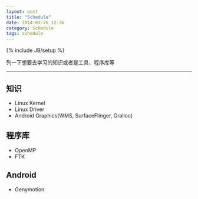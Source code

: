 ```yaml
---
layout: post
title: "Schedule"
date: 2014-03-26 12:36
category: Schedule
tags: schedule
---
```

{% include JB/setup %}

列一下想要去学习的知识或者是工具、程序库等

------

## 知识

* Linux Kernel
* Linux Driver
* Android Graphics(WMS, SurfaceFlinger, Gralloc)

## 程序库

* OpenMP
* FTK

## Android

* Genymotion
